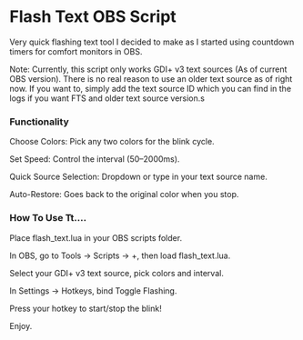 # **Flash Text OBS Script** #

Very quick flashing text tool I decided to make as I started using countdown timers for comfort monitors in OBS. 

Note: Currently, this script only works GDI+ v3 text sources (As of current OBS version). 
      There is no real reason to use an older text source as of right now.
      If you want to, simply add the text source ID which you can find in the logs if you want FTS and older text source version.s

### **Functionality** ###

Choose Colors: Pick any two colors for the blink cycle.

Set Speed: Control the interval (50–2000ms).

Quick Source Selection: Dropdown or type in your text source name.

Auto-Restore: Goes back to the original color when you stop.

### **How To Use Tt....** ###

Place flash_text.lua in your OBS scripts folder.

In OBS, go to Tools → Scripts → +, then load flash_text.lua.

Select your GDI+ v3 text source, pick colors and interval.

In Settings → Hotkeys, bind Toggle Flashing.

Press your hotkey to start/stop the blink!

Enjoy.
